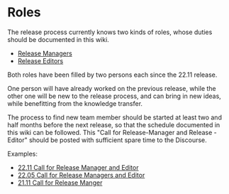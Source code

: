 # Roles

The release process currently knows two kinds of roles, whose duties
should be documented in this wiki.

- [Release Managers](Release-Managers.md)
- [Release Editors](Release-Editors.md)

Both roles have been filled by two persons each since the 22.11 release.

One person will have already worked on the previous release, while the
other one will be new to the release process, and can bring in new
ideas, while benefitting from the knowledge transfer.

The process to find new team member should be started at least two and
half months before the next release, so that the schedule documented in
this wiki can be followed. This "Call for Release-Manager and Release
-Editor" should be posted with sufficient spare time to the Discourse.

Examples:
  - [22.11 Call for Release Manager and Editor](https://discourse.nixos.org/t/22-11-call-for-release-manager-and-editor/21861)
  - [22.05 Call for Release Managers and Editor](https://discourse.nixos.org/t/22-05-call-for-release-managers-and-editor/17663)
  - [21.11 Call for Release Manger](https://discourse.nixos.org/t/21-11-call-for-release-manager/14934)